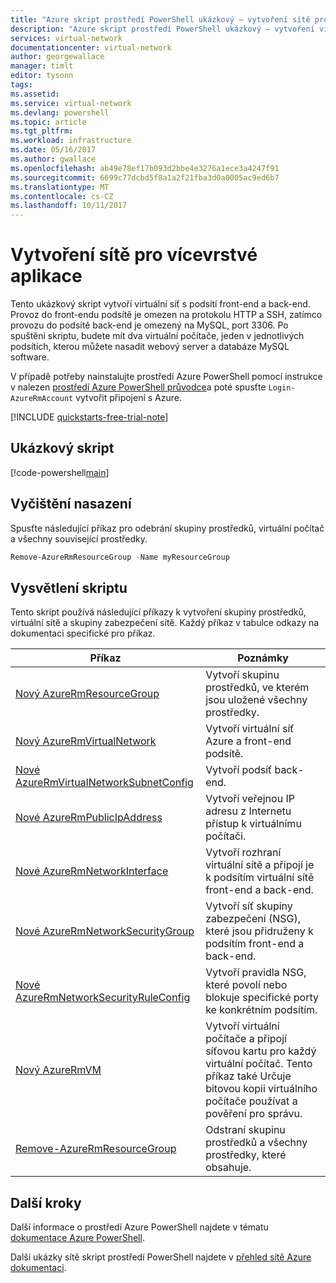 ```yaml
---
title: "Azure skript prostředí PowerShell ukázkový – vytvoření sítě pro vícevrstvé aplikace | Microsoft Docs"
description: "Azure skript prostředí PowerShell ukázkový – vytvoření virtuální sítě pro vícevrstvé aplikace."
services: virtual-network
documentationcenter: virtual-network
author: georgewallace
manager: timlt
editor: tysonn
tags: 
ms.assetid: 
ms.service: virtual-network
ms.devlang: powershell
ms.topic: article
ms.tgt_pltfrm: 
ms.workload: infrastructure
ms.date: 05/16/2017
ms.author: gwallace
ms.openlocfilehash: ab49e78ef17b093d2bbe4e3276a1ece3a4247f91
ms.sourcegitcommit: 6699c77dcbd5f8a1a2f21fba3d0a0005ac9ed6b7
ms.translationtype: MT
ms.contentlocale: cs-CZ
ms.lasthandoff: 10/11/2017
---
```

# <a name="create-a-network-for-multi-tier-applications"></a>Vytvoření sítě pro vícevrstvé aplikace

Tento ukázkový skript vytvoří virtuální síť s podsítí front-end a back-end. Provoz do front-endu podsítě je omezen na protokolu HTTP a SSH, zatímco provozu do podsítě back-end je omezený na MySQL, port 3306. Po spuštění skriptu, budete mít dva virtuální počítače, jeden v jednotlivých podsítích, kterou můžete nasadit webový server a databáze MySQL software.

V případě potřeby nainstalujte prostředí Azure PowerShell pomocí instrukce v nalezen [prostředí Azure PowerShell průvodce](https://docs.microsoft.com/powershell/azureps-cmdlets-docs/)a poté spusťte `Login-AzureRmAccount` vytvořit připojení s Azure.

[!INCLUDE [quickstarts-free-trial-note](../../../includes/quickstarts-free-trial-note.md)]

## <a name="sample-script"></a>Ukázkový skript


[!code-powershell[main](../../../powershell_scripts/virtual-network/virtual-network-multi-tier-application/virtual-network-multi-tier-application.ps1  "Virtual network for multi-tier application")]

## <a name="clean-up-deployment"></a>Vyčištění nasazení 

Spusťte následující příkaz pro odebrání skupiny prostředků, virtuální počítač a všechny související prostředky.

```powershell
Remove-AzureRmResourceGroup -Name myResourceGroup
```

## <a name="script-explanation"></a>Vysvětlení skriptu

Tento skript používá následující příkazy k vytvoření skupiny prostředků, virtuální sítě a skupiny zabezpečení sítě. Každý příkaz v tabulce odkazy na dokumentaci specifické pro příkaz.

| Příkaz | Poznámky |
|---|---|
| [Nový AzureRmResourceGroup](/powershell/module/azurerm.resources/new-azurermresourcegroup) | Vytvoří skupinu prostředků, ve kterém jsou uložené všechny prostředky. |
| [Nový AzureRmVirtualNetwork](/powershell/module/azurerm.network/new-azurermvirtualnetwork) | Vytvoří virtuální síť Azure a front-end podsítě. |
| [Nové AzureRmVirtualNetworkSubnetConfig](/powershell/module/azurerm.network/new-azurermvirtualnetworksubnetconfig) | Vytvoří podsíť back-end. |
| [Nové AzureRmPublicIpAddress](/powershell/module/azurerm.network/new-azurermpublicipaddress) | Vytvoří veřejnou IP adresu z Internetu přístup k virtuálnímu počítači. |
| [Nové AzureRmNetworkInterface](/powershell/module/azurerm.network/new-azurermnetworkinterface) | Vytvoří rozhraní virtuální sítě a připojí je k podsítím virtuální sítě front-end a back-end. |
| [Nové AzureRmNetworkSecurityGroup](/powershell/module/azurerm.network/new-azurermnetworksecuritygroup) | Vytvoří síť skupiny zabezpečení (NSG), které jsou přidruženy k podsítím front-end a back-end. |
| [Nové AzureRmNetworkSecurityRuleConfig](/powershell/module/azurerm.network/new-azurermnetworksecurityruleconfig) |Vytvoří pravidla NSG, které povolí nebo blokuje specifické porty ke konkrétním podsítím. |
| [Nový AzureRmVM](/powershell/module/azurerm.compute/new-azurermvm) | Vytvoří virtuální počítače a připojí síťovou kartu pro každý virtuální počítač. Tento příkaz také Určuje bitovou kopii virtuálního počítače používat a pověření pro správu. |
| [Remove-AzureRmResourceGroup](/powershell/module/azurerm.resources/remove-azurermresourcegroup) | Odstraní skupinu prostředků a všechny prostředky, které obsahuje. |

## <a name="next-steps"></a>Další kroky

Další informace o prostředí Azure PowerShell najdete v tématu [dokumentace Azure PowerShell](https://docs.microsoft.com/powershell/azure/overview).

Další ukázky sítě skript prostředí PowerShell najdete v [přehled sítě Azure dokumentaci](../powershell-samples.md?toc=%2fazure%2fnetworking%2ftoc.json).